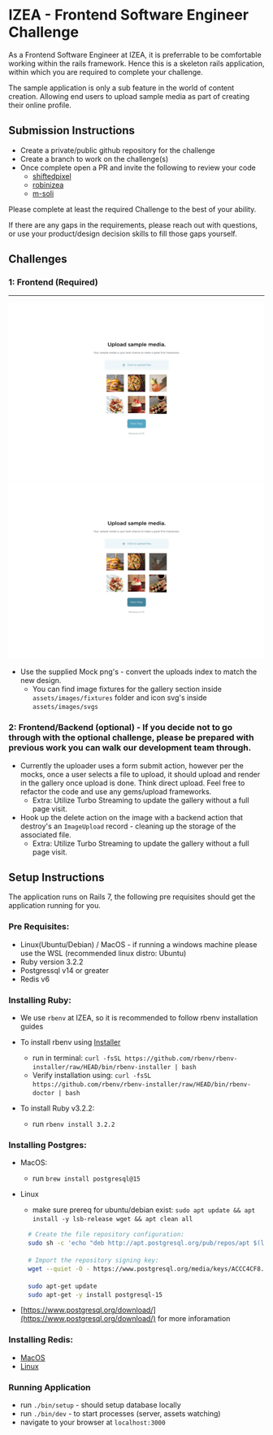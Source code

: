 # IZEA - Frontend Software Engineer Challenge

As a Frontend Software Engineer at IZEA, it is preferrable to be comfortable working within the rails framework. Hence this is a skeleton rails application,
within which you are required to complete your challenge.

The sample application is only a sub feature in the world of content creation. Allowing end users to upload sample media as part of creating their online profile.

## Submission Instructions

- Create a private/public github repository for the challenge
- Create a branch to work on the challenge(s)
- Once complete open a PR and invite the following to review your code
  - [shiftedpixel](https://github.com/shiftedpixel)
  - [robinizea](https://github.com/robinizea)
  - [m-soli](https://github.com/m-soli)

Please complete at least the required Challenge to the best of your ability.

If there are any gaps in the requirements, please reach out with questions, or use your product/design decision skills to fill those gaps yourself.

## Challenges

### 1: Frontend (Required)

---

![Default](lib/static/code-challenge-default.png)
![Hover](lib/static/code-challenge-hover-states.png)

- Use the supplied Mock png's - convert the uploads index to match the new design.
  - You can find image fixtures for the gallery section inside `assets/images/fixtures`
    folder and icon svg's inside `assets/images/svgs`

### 2: Frontend/Backend (optional) - If you decide not to go through with the optional challenge, please be prepared with previous work you can walk our development team through.

- Currently the uploader uses a form submit action, however per the mocks, once a user selects a file to upload, it should upload and render in the gallery once upload is done. Think direct upload. Feel free to refactor the code and use any gems/upload frameworks.
  - Extra: Utilize Turbo Streaming to update the gallery without a full page visit.
- Hook up the delete action on the image with a backend action that destroy's an `ImageUpload` record - cleaning up the storage of the associated file.
  - Extra: Utilize Turbo Streaming to update the gallery without a full page visit.

## Setup Instructions

The application runs on Rails 7, the following pre requisites should get the application running for you.

### Pre Requisites:

- Linux(Ubuntu/Debian) / MacOS - if running a windows machine please use the WSL (recommended linux distro: Ubuntu)
- Ruby version 3.2.2
- Postgressql v14 or greater
- Redis v6

### Installing Ruby:

- We use `rbenv` at IZEA, so it is recommended to follow rbenv installation guides
- To install rbenv using [Installer](https://github.com/rbenv/rbenv-installer#rbenv-installer)

  - run in terminal: `curl -fsSL https://github.com/rbenv/rbenv-installer/raw/HEAD/bin/rbenv-installer | bash`
  - Verify installation using: `curl -fsSL https://github.com/rbenv/rbenv-installer/raw/HEAD/bin/rbenv-doctor | bash`

- To install Ruby v3.2.2:

  - run `rbenv install 3.2.2`

### Installing Postgres:

- MacOS:
  - run `brew install postgresql@15`
- Linux

  - make sure prereq for ubuntu/debian exist: `sudo apt update && apt install -y lsb-release wget && apt clean all`

  ```bash
    # Create the file repository configuration:
    sudo sh -c 'echo "deb http://apt.postgresql.org/pub/repos/apt $(lsb_release -cs)-pgdg main" > /etc/apt/sources.list.d/pgdg.list'

    # Import the repository signing key:
    wget --quiet -O - https://www.postgresql.org/media/keys/ACCC4CF8.asc | sudo apt-key add -

    sudo apt-get update
    sudo apt-get -y install postgresql-15
  ```

- [https://www.postgresql.org/download/](https://www.postgresql.org/download/) for more inforamation

### Installing Redis:

- [MacOS](https://redis.io/docs/getting-started/installation/install-redis-on-mac-os/)
- [Linux](https://redis.io/docs/getting-started/installation/install-redis-on-linux/)

### Running Application

- run `./bin/setup` - should setup database locally
- run `./bin/dev` - to start processes (server, assets watching)
- navigate to your browser at `localhost:3000`
